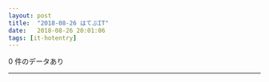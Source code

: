 ```yaml
---
layout: post
title:  "2018-08-26 はてぶIT"
date:   2018-08-26 20:01:06
tags: [it-hotentry]
---
```

0 件のデータあり

<hr>

